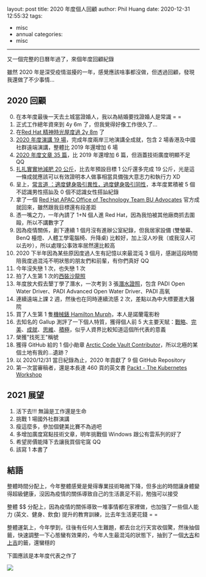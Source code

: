 layout: post
title: 2020 年度個人回顧
author: Phil Huang
date: 2020-12-31 12:55:32
tags:
  - misc
  - annual
categories:
  - misc
---

又一個完整的日曆年過了，來個年度回顧紀錄

<!--more-->

雖然 2020 年是深受疫情滋擾的一年，感覺應該啥事都沒做，但透過回顧，發現我還做了不少事情...

## 2020 回顧
0. 在本年度最後一天去土城當證婚人，我以為結婚要找證婚人是常識 = =
1. 正式工作總年資來到 4y 6m 了，但我覺得好像工作很久了...
2. 在[Red Hat 精神時光屋度過 2y 8m](https://www.linkedin.com/in/phil-huang-09b09895/) 了
3. [2020 年度演講 19 場](https://blog.pichuang.com.tw/record/)，完成年度兩岸三地演講全成就，包含 2 場香港及中國社群遠端演講，整體比 2019 年還增加 6 場
4. [2020 年度文章 35 篇](https://blog.pichuang.com.tw/archives/)，比 2019 年還增加 6 篇，但涵蓋技術廣度明顯不足 QQ
5. [扎扎實實地減肥 20 公斤](https://speakerdeck.com/pichuang/gong-cheng-shi-de-ni-xi)，比去年預設目標 1 公斤還多完成 19 公斤，光是這一條成就應該可以有效證明本人做事相當具備強大意志力和執行力 XD
6. 呈上，[常言道 ：適度健身吸引異性，過度健身吸引同性](https://www.facebook.com/paulintoro/posts/4061098773905144)，本年度累積被 5 個不認識男性搭訕及 0 個不認識女性搭訕紀錄
7. 拿了一個 [Red Hat APAC Office of Technology Team BU Advocates](https://www.facebook.com/paulintoro/posts/4038305259517829) 官方成就回來，雖然跟我目標還有段差距
8. 憑一嘴之力，一年內請了 1+N 個人進 Red Hat，因為我怕被其他廠商抓去圍毆，所以不講數字了
9. 因為疫情關係，創下連續 1 個月沒有進辦公室紀錄，但我居家設備 (雙螢幕、BenQ 檯燈、人體工學電腦椅、升降桌) 比較好，加上沒人吵我（或我沒人可以去吵），所以處理公事效率居然還比較高
10. 2020 下半年因為某些原因度過人生有記憶以來最混沌 3 個月，感謝這段時間陪我度過混沌不明狀態的朋友們和前輩，有你們真好 QQ
11. 今年沒失戀 1 次，也失戀 1 次
13. 拍了人生第 1 次的[西裝沙龍照](https://www.facebook.com/paulintoro/posts/4080957481919273)
14. 年度放大假去墾丁學了潛水，一次考到 3 張[潛水證照](https://www.instagram.com/p/CHY64ORh-LI/?utm_source=ig_web_copy_link)，包含 PADI Open Water Driver、PADI Advanced Open Water Driver、PADI 高氧
15. 連續遠端上課 2 週，然後也在同時連續流感 2 次，差點以為中大標要進大醫院
16. 買了人生第 1 隻[機械錶 Hamilton Murph](https://www.instagram.com/p/CIX__rFhcPj)，本人是諾蘭電影粉
17. 去知名的 Gallup 測評了一下個人特質，獲得個人前 5 大主要天賦：[戰略](https://lynnihlin.com/portfolio-posts/strategic/)、[完美](https://lynnihlin.com/portfolio-posts/maximizer/)、[成就](https://lynnihlin.com/portfolio-posts/%e8%93%8b%e6%b4%9b%e6%99%ae%e5%a4%a9%e8%b3%a6%e4%b8%bb%e9%a1%8c%e8%a7%a3%e8%ae%801%ef%bc%9a%e6%88%90%e5%b0%b1achiever/)、[思維](https://lynnihlin.com/portfolio-posts/intellection/)、[積極](https://lynnihlin.com/portfolio-posts/positivity/)，似乎人資界比較知道這個所代表的意義
18. 榮獲"找死王"稱號
19. 獲得 GitHub 給的 1 個小勛章 [Arctic Code Vault Contributor](https://github.com/pichuang)，所以北極的某個土地有我的...遺跡？
20. 以 2020/12/31 當日紀錄為止，2020 年貢獻了 9 個 GitHub Repository
21. 第一次當審稿者，還是本長達 460 頁的英文書 [Packt - The Kubernetes Workshop](https://www.facebook.com/paulintoro/posts/3849945331687157)

## 2021 展望

1. 活下去!!! 無論是工作還是生命
2. 挑戰 1 場國外社群演講
3. 瘦這麼多，參加個健美比賽不為過吧
4. 多增加廣度寫點技術文章，明年挑戰個 Windows 跟公有雲系列的好了
5. 希望房價能降下去讓我買個宅窩 QQ
6. 該寫 1 本書了

## 結語

整體時間分配上，今年整體感覺是覺得專業技術略微下降，但多出的時間讓身體變得超級健康，沒因為疫情的關係導致自己的生活裹足不前，勉強可以接受

整體 $$ 分配上，因為疫情的關係導致一堆事情都在家裡做，也加強了一些個人能力 (英文、健身、飲食) 提升的教育訓練，比去年生活更花錢 = =

整體運氣上，今年學到，往後有任何人生難題，都去台北行天宮收個驚，然後抽個籤，快速調整一下心態蠻有效果的，今年人生最混沌的狀態下，抽到了一個[大吉](https://www.instagram.com/p/CF4BwsjBUwg/?utm_source=ig_web_copy_link)和[上吉](https://www.instagram.com/p/CFHYiNlhYyQ/?utm_source=ig_web_copy_link)的籤，還蠻穩的

下圖應該是本年度代表之作了

![](/images/2020-personal-review-2.jpg)